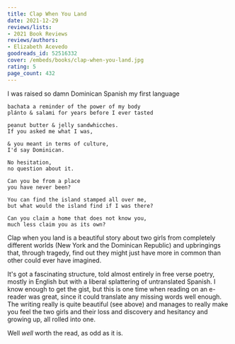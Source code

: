 ```yaml
---
title: Clap When You Land
date: 2021-12-29
reviews/lists:
- 2021 Book Reviews
reviews/authors:
- Elizabeth Acevedo
goodreads_id: 52516332
cover: /embeds/books/clap-when-you-land.jpg
rating: 5
page_count: 432
---
```

I was raised so damn Dominican
    Spanish my first language

    bachata a reminder of the power of my body
    plánto & salami for years before I ever tasted

    peanut butter & jelly sandwhicches.
    If you asked me what I was,

    & you meant in terms of culture, 
    I'd say Dominican.

    No hesitation, 
    no question about it. 

    Can you be from a place
    you have never been?

    You can find the island stamped all over me,
    but what would the island find if I was there?

    Can you claim a home that does not know you,
    much less claim you as its own?
    
Clap when you land is a beautiful story about two girls from completely different worlds (New York and the Dominican Republic) and upbringings that, through tragedy, find out they might just have more in common than other could ever have imagined.

It's got a fascinating structure, told almost entirely in free verse poetry, mostly in English but with a liberal splattering of untranslated Spanish. I know enough to get the gist, but this is one time when reading on an e-reader was great, since it could translate any missing words well enough. The writing really is quite beautiful (see above) and manages to really make you feel the two girls and their loss and discovery and hesitancy and growing up, all rolled into one.

Well *well* worth the read, as odd as it is.